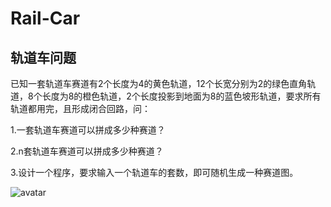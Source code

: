 # Rail-Car
## 轨道车问题

已知一套轨道车赛道有2个长度为4的黄色轨道，12个长宽分别为2的绿色直角轨道，8个长度为8的橙色轨道，2个长度投影到地面为8的蓝色坡形轨道，要求所有轨道都用完，且形成闭合回路，问：

1.一套轨道车赛道可以拼成多少种赛道？

2.n套轨道车赛道可以拼成多少种赛道？

3.设计一个程序，要求输入一个轨道车的套数，即可随机生成一种赛道图。


![avatar](https://img9.doubanio.com/view/status/l/public/f26b0ab1f26f736.webp)
